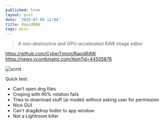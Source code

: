 ```yaml
---
published: true
layout: post
date: '2025-07-09 12:04'
title: RapidRAW
tags: misc 
---
```

> A non-destructive and GPU-accelerated RAW image editor 

<https://github.com/CyberTimon/RapidRAW>  
<https://news.ycombinator.com/item?id=44505876>

![scrot](https://raw.githubusercontent.com/CyberTimon/RapidRAW/main/.github/assets/editor.png)

Quick test:
 - Can't open dng files
 - Croping with 90% rotation fails
 - Tries to download stuff (ai model) without asking user for permission
 - Nice GUI
 - Can't drag&drop fodler to app window
 - Not a Lightroom killer

